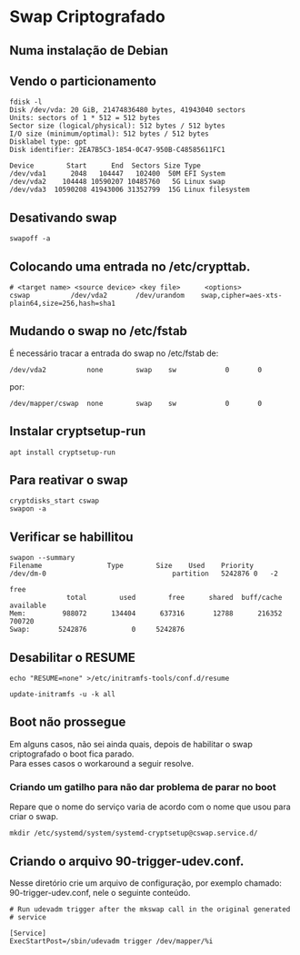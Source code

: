 # Swap Criptografado

## Numa instalação de Debian

## Vendo o particionamento
```
fdisk -l
Disk /dev/vda: 20 GiB, 21474836480 bytes, 41943040 sectors
Units: sectors of 1 * 512 = 512 bytes
Sector size (logical/physical): 512 bytes / 512 bytes
I/O size (minimum/optimal): 512 bytes / 512 bytes
Disklabel type: gpt
Disk identifier: 2EA7B5C3-1854-0C47-950B-C48585611FC1

Device        Start      End  Sectors Size Type
/dev/vda1      2048   104447   102400  50M EFI System
/dev/vda2    104448 10590207 10485760   5G Linux swap
/dev/vda3  10590208 41943006 31352799  15G Linux filesystem
```

## Desativando swap
`swapoff -a`

## Colocando uma entrada no /etc/crypttab.
```
# <target name> <source device> <key file>      <options>
cswap          /dev/vda2       /dev/urandom    swap,cipher=aes-xts-plain64,size=256,hash=sha1
```

## Mudando o swap no /etc/fstab
É necessário tracar a entrada do swap no /etc/fstab
de:
```
/dev/vda2          none        swap    sw            0       0
```
por:
```
/dev/mapper/cswap  none        swap    sw            0       0
```

## Instalar cryptsetup-run
```
apt install cryptsetup-run
```

## Para reativar o swap
```
cryptdisks_start cswap
swapon -a
```

## Verificar se habillitou
```
swapon --summary
Filename				Type		Size	Used	Priority
/dev/dm-0                              	partition	5242876	0	-2

free
              total        used        free      shared  buff/cache   available
Mem:         988072      134404      637316       12788      216352      700720
Swap:       5242876           0     5242876

```


## Desabilitar o RESUME
```
echo "RESUME=none" >/etc/initramfs-tools/conf.d/resume

update-initramfs -u -k all
```

## Boot não prossegue
Em alguns casos, não sei ainda quais, depois de habilitar o swap criptografado o boot fica parado.   
Para esses casos o workaround a seguir resolve.

### Criando um gatilho para não dar problema de parar no boot
Repare que o nome do serviço varia de acordo com o nome que usou para criar o swap.
```
mkdir /etc/systemd/system/systemd-cryptsetup@cswap.service.d/
```

## Criando o arquivo 90-trigger-udev.conf.
Nesse diretório crie um arquivo de configuração, por exemplo chamado: 90-trigger-udev.conf, nele o seguinte conteúdo.
```
# Run udevadm trigger after the mkswap call in the original generated
# service

[Service]
ExecStartPost=/sbin/udevadm trigger /dev/mapper/%i
```
